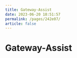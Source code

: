 ```yaml
---
title: Gateway-Assist
date: 2023-06-20 18:51:57
permalink: /pages/242e07/
article: false
---
```

# Gateway-Assist


